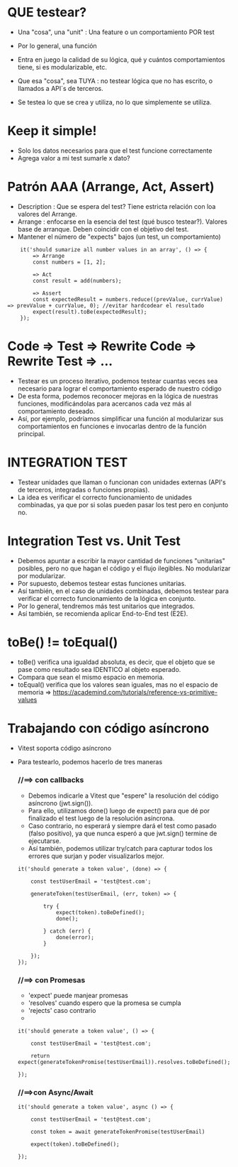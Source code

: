 
# QUE testear?
- Una "cosa", una "unit" : Una feature o un comportamiento POR test
- Por lo general, una función
- Entra en juego la calidad de su lógica, qué y cuántos comportamientos tiene, si es modularizable, etc.

- Que esa "cosa", sea TUYA : no testear lógica que no has escrito, o llamados a API´s de terceros.
- Se testea lo que se crea y utiliza, no lo que simplemente se utiliza. 


# Keep it simple!
- Solo los datos necesarios para que el test funcione correctamente
- Agrega valor a mi test sumarle x dato?

# Patrón AAA (Arrange, Act, Assert)
- Description : Que se espera del test? Tiene estricta relación con loa valores del Arrange.
- Arrange : enfocarse en la esencia del test (qué busco testear?). Valores base de arranque. Deben coincidir con el objetivo del test.
- Mantener el número de "expects" bajos (un test, un comportamiento)

```
    it('should sumarize all number values in an array', () => {
        => Arrange
        const numbers = [1, 2];

        => Act
        const result = add(numbers);

        => Assert
        const expectedResult = numbers.reduce((prevValue, currValue) => prevValue + currValue, 0); //evitar hardcodear el resultado
        expect(result).toBe(expectedResult);
    });

```
# Code => Test => Rewrite Code => Rewrite Test =>  ...

- Testear es un proceso iterativo, podemos testear cuantas veces sea necesario para lograr el comportamiento esperado de nuestro código
- De esta forma, podemos reconocer mejoras en la lógica de nuestras funciones, modificándolas para acercanos cada vez más al comportamiento deseado.
- Así, por ejemplo, podríamos simplificar una función al modularizar sus comportamientos en funciones e invocarlas dentro de la función principal.


# INTEGRATION TEST
- Testear unidades que llaman o funcionan con unidades externas (API's de terceros, integradas o funciones propias).
- La idea es verificar el correcto funcionamiento de unidades combinadas, ya que por si solas pueden pasar los test pero en conjunto no.


# Integration Test vs. Unit Test
- Debemos apuntar a escribir la mayor cantidad de funciones "unitarias" posibles, pero no que hagan el código y el flujo ilegibles. No modularizar por modularizar.
- Por supuesto, debemos testear estas funciones unitarias.
- Así también, en el caso de unidades combinadas, debemos testear para verificar el correcto funcionamiento de la lógica en conjunto.
- Por lo general, tendremos más test unitarios que integrados.
- Así también, se recomienda aplicar End-to-End test (E2E).

# toBe() != toEqual()
- toBe() verifica una igualdad absoluta, es decir, que el objeto que se pase como resultado sea IDENTICO al objeto esperado. 
- Compara que sean el mismo espacio en memoria.
- toEqual() verifica que los valores sean iguales, mas no el espacio de memoria
=> https://academind.com/tutorials/reference-vs-primitive-values


# Trabajando con código asíncrono
- Vitest soporta código asíncrono
- Para testearlo, podemos hacerlo de tres maneras


    
    ### //==> con callbacks 
    - Debemos indicarle a Vitest que "espere" la resolución del código asíncrono (jwt.sign()). 
    - Para ello, utilizamos done() luego de expect() para que dé por finalizado el test luego de la resolución asíncrona.
    - Caso contrario, no esperará y siempre dará el test como pasado (falso positivo), ya que nunca esperó a que jwt.sign() termine de ejecutarse.
    - Así también, podemos utilizar try/catch para capturar todos los errores que surjan y poder visualizarlos mejor.  
    ```
    it('should generate a token value', (done) => {

        const testUserEmail = 'test@test.com';

        generateToken(testUserEmail, (err, token) => {

            try {
                expect(token).toBeDefined();
                done(); 

            } catch (err) {
                done(error);
            }

        });
    });

    ```
    ### //==> con Promesas
    - 'expect' puede manjear promesas
    - 'resolves' cuando espero que la promesa se cumpla 
    - 'rejects' caso contrario
    - 
    ```
    it('should generate a token value', () => {

        const testUserEmail = 'test@test.com';

        return expect(generateTokenPromise(testUserEmail)).resolves.toBeDefined();

    });
    
    ```

    ### //==>con Async/Await
    ```
    it('should generate a token value', async () => {
        
        const testUserEmail = 'test@test.com';

        const token = await generateTokenPromise(testUserEmail)

        expect(token).toBeDefined();

    });
    ```
